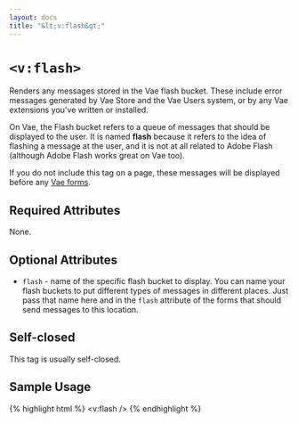 ```yaml
---
layout: docs
title: "&lt;v:flash&gt;"
---
```


# `<v:flash>`

Renders any messages stored in the Vae flash bucket. These include error
messages generated by Vae Store and the Vae Users system, or by any Vae
extensions you've written or installed.

On Vae, the Flash bucket refers to a queue of messages that should be
displayed to the user. It is named **flash** because it refers to the
idea of flashing a message at the user, and it is not at all related to
Adobe Flash (although Adobe Flash works great on Vae too).

If you do not include this tag on a page, these messages will be
displayed before any [Vae forms](/v_form/).

## Required Attributes

None.

## Optional Attributes

-   `flash` - name of the specific flash bucket to display. You can name
    your flash buckets to put different types of messages in
    different places. Just pass that name here and in the `flash`
    attribute of the forms that should send messages to this location.

## Self-closed

This tag is usually self-closed.

## Sample Usage

{% highlight html %}
<v:flash />
{% endhighlight %}
